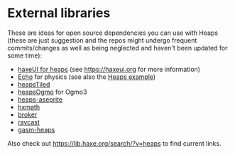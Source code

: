 # External libraries

These are ideas for open source dependencies you can use with Heaps (these are just suggestion and the repos might undergo frequent commits/changes as well as being neglected and haven't been updated for some time):

- [haxeUI for heaps](https://lib.haxe.org/p/haxeui-heaps/) (see https://haxeui.org for more information)
- [Echo](https://lib.haxe.org/p/echo/) for physics (see also the [Heaps example](https://github.com/AustinEast/echo-heaps))
- [heapsTiled](https://lib.haxe.org/p/heapsTiled/)
- [heapsOgmo](https://lib.haxe.org/p/heapsOgmo/) for Ogmo3
- [heaps-aseprite](https://lib.haxe.org/p/heaps-aseprite/)
- [hxmath](https://lib.haxe.org/p/hxmath/)
- [broker](https://lib.haxe.org/p/broker/)
- [raycast](https://lib.haxe.org/p/raycast/)
- [gasm-heaps](https://lib.haxe.org/p/gasm-heaps/)

Also check out https://lib.haxe.org/search/?v=heaps to find current links.